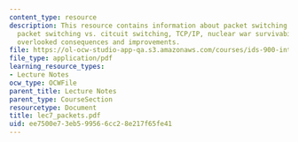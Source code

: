 ```yaml
---
content_type: resource
description: This resource contains information about packet switching chronology,
  packet switching vs. citcuit switching, TCP/IP, nuclear war survivability, consequnces,
  overlooked consequences and improvements.
file: https://ol-ocw-studio-app-qa.s3.amazonaws.com/courses/ids-900-integrating-doctoral-seminar-on-emerging-technologies-fall-2005/ee7500e73eb599566cc28e217f65fe41_lec7_packets.pdf
file_type: application/pdf
learning_resource_types:
- Lecture Notes
ocw_type: OCWFile
parent_title: Lecture Notes
parent_type: CourseSection
resourcetype: Document
title: lec7_packets.pdf
uid: ee7500e7-3eb5-9956-6cc2-8e217f65fe41
---
```

